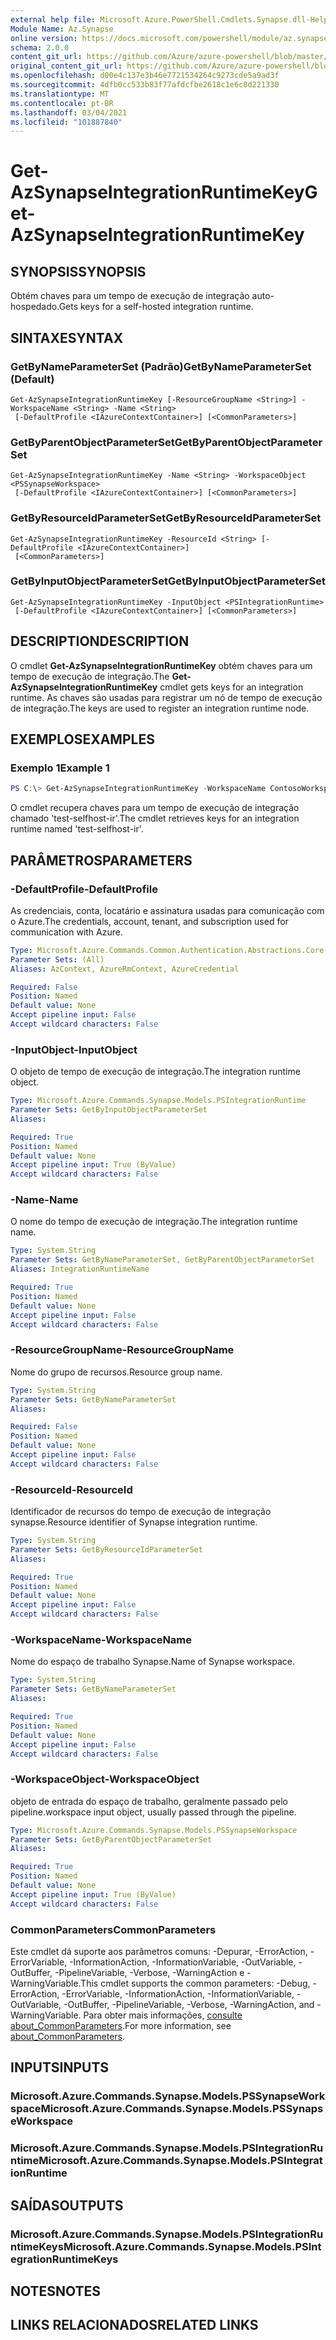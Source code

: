 ```yaml
---
external help file: Microsoft.Azure.PowerShell.Cmdlets.Synapse.dll-Help.xml
Module Name: Az.Synapse
online version: https://docs.microsoft.com/powershell/module/az.synapse/get-azsynapseintegrationruntimekey
schema: 2.0.0
content_git_url: https://github.com/Azure/azure-powershell/blob/master/src/Synapse/Synapse/help/Get-AzSynapseIntegrationRuntimeKey.md
original_content_git_url: https://github.com/Azure/azure-powershell/blob/master/src/Synapse/Synapse/help/Get-AzSynapseIntegrationRuntimeKey.md
ms.openlocfilehash: d00e4c137e3b46e7721534264c9273cde5a9ad3f
ms.sourcegitcommit: 4dfb0cc533b83f77afdcfbe2618c1e6c8d221330
ms.translationtype: MT
ms.contentlocale: pt-BR
ms.lasthandoff: 03/04/2021
ms.locfileid: "101887840"
---
```

# <span data-ttu-id="3afd3-101">Get-AzSynapseIntegrationRuntimeKey</span><span class="sxs-lookup"><span data-stu-id="3afd3-101">Get-AzSynapseIntegrationRuntimeKey</span></span>

## <span data-ttu-id="3afd3-102">SYNOPSIS</span><span class="sxs-lookup"><span data-stu-id="3afd3-102">SYNOPSIS</span></span>
<span data-ttu-id="3afd3-103">Obtém chaves para um tempo de execução de integração auto-hospedado.</span><span class="sxs-lookup"><span data-stu-id="3afd3-103">Gets keys for a self-hosted integration runtime.</span></span>

## <span data-ttu-id="3afd3-104">SINTAXE</span><span class="sxs-lookup"><span data-stu-id="3afd3-104">SYNTAX</span></span>

### <span data-ttu-id="3afd3-105">GetByNameParameterSet (Padrão)</span><span class="sxs-lookup"><span data-stu-id="3afd3-105">GetByNameParameterSet (Default)</span></span>
```
Get-AzSynapseIntegrationRuntimeKey [-ResourceGroupName <String>] -WorkspaceName <String> -Name <String>
 [-DefaultProfile <IAzureContextContainer>] [<CommonParameters>]
```

### <span data-ttu-id="3afd3-106">GetByParentObjectParameterSet</span><span class="sxs-lookup"><span data-stu-id="3afd3-106">GetByParentObjectParameterSet</span></span>
```
Get-AzSynapseIntegrationRuntimeKey -Name <String> -WorkspaceObject <PSSynapseWorkspace>
 [-DefaultProfile <IAzureContextContainer>] [<CommonParameters>]
```

### <span data-ttu-id="3afd3-107">GetByResourceIdParameterSet</span><span class="sxs-lookup"><span data-stu-id="3afd3-107">GetByResourceIdParameterSet</span></span>
```
Get-AzSynapseIntegrationRuntimeKey -ResourceId <String> [-DefaultProfile <IAzureContextContainer>]
 [<CommonParameters>]
```

### <span data-ttu-id="3afd3-108">GetByInputObjectParameterSet</span><span class="sxs-lookup"><span data-stu-id="3afd3-108">GetByInputObjectParameterSet</span></span>
```
Get-AzSynapseIntegrationRuntimeKey -InputObject <PSIntegrationRuntime>
 [-DefaultProfile <IAzureContextContainer>] [<CommonParameters>]
```

## <span data-ttu-id="3afd3-109">DESCRIPTION</span><span class="sxs-lookup"><span data-stu-id="3afd3-109">DESCRIPTION</span></span>
<span data-ttu-id="3afd3-110">O cmdlet **Get-AzSynapseIntegrationRuntimeKey** obtém chaves para um tempo de execução de integração.</span><span class="sxs-lookup"><span data-stu-id="3afd3-110">The **Get-AzSynapseIntegrationRuntimeKey** cmdlet gets keys for an integration runtime.</span></span> <span data-ttu-id="3afd3-111">As chaves são usadas para registrar um nó de tempo de execução de integração.</span><span class="sxs-lookup"><span data-stu-id="3afd3-111">The keys are used to register an integration runtime node.</span></span>

## <span data-ttu-id="3afd3-112">EXEMPLOS</span><span class="sxs-lookup"><span data-stu-id="3afd3-112">EXAMPLES</span></span>

### <span data-ttu-id="3afd3-113">Exemplo 1</span><span class="sxs-lookup"><span data-stu-id="3afd3-113">Example 1</span></span>
```powershell
PS C:\> Get-AzSynapseIntegrationRuntimeKey -WorkspaceName ContosoWorkspace -Name 'test-selfhost-ir'
```

<span data-ttu-id="3afd3-114">O cmdlet recupera chaves para um tempo de execução de integração chamado 'test-selfhost-ir'.</span><span class="sxs-lookup"><span data-stu-id="3afd3-114">The cmdlet retrieves keys for an integration runtime named 'test-selfhost-ir'.</span></span>

## <span data-ttu-id="3afd3-115">PARÂMETROS</span><span class="sxs-lookup"><span data-stu-id="3afd3-115">PARAMETERS</span></span>

### <span data-ttu-id="3afd3-116">-DefaultProfile</span><span class="sxs-lookup"><span data-stu-id="3afd3-116">-DefaultProfile</span></span>
<span data-ttu-id="3afd3-117">As credenciais, conta, locatário e assinatura usadas para comunicação com o Azure.</span><span class="sxs-lookup"><span data-stu-id="3afd3-117">The credentials, account, tenant, and subscription used for communication with Azure.</span></span>

```yaml
Type: Microsoft.Azure.Commands.Common.Authentication.Abstractions.Core.IAzureContextContainer
Parameter Sets: (All)
Aliases: AzContext, AzureRmContext, AzureCredential

Required: False
Position: Named
Default value: None
Accept pipeline input: False
Accept wildcard characters: False
```

### <span data-ttu-id="3afd3-118">-InputObject</span><span class="sxs-lookup"><span data-stu-id="3afd3-118">-InputObject</span></span>
<span data-ttu-id="3afd3-119">O objeto de tempo de execução de integração.</span><span class="sxs-lookup"><span data-stu-id="3afd3-119">The integration runtime object.</span></span>

```yaml
Type: Microsoft.Azure.Commands.Synapse.Models.PSIntegrationRuntime
Parameter Sets: GetByInputObjectParameterSet
Aliases:

Required: True
Position: Named
Default value: None
Accept pipeline input: True (ByValue)
Accept wildcard characters: False
```

### <span data-ttu-id="3afd3-120">-Name</span><span class="sxs-lookup"><span data-stu-id="3afd3-120">-Name</span></span>
<span data-ttu-id="3afd3-121">O nome do tempo de execução de integração.</span><span class="sxs-lookup"><span data-stu-id="3afd3-121">The integration runtime name.</span></span>

```yaml
Type: System.String
Parameter Sets: GetByNameParameterSet, GetByParentObjectParameterSet
Aliases: IntegrationRuntimeName

Required: True
Position: Named
Default value: None
Accept pipeline input: False
Accept wildcard characters: False
```

### <span data-ttu-id="3afd3-122">-ResourceGroupName</span><span class="sxs-lookup"><span data-stu-id="3afd3-122">-ResourceGroupName</span></span>
<span data-ttu-id="3afd3-123">Nome do grupo de recursos.</span><span class="sxs-lookup"><span data-stu-id="3afd3-123">Resource group name.</span></span>

```yaml
Type: System.String
Parameter Sets: GetByNameParameterSet
Aliases:

Required: False
Position: Named
Default value: None
Accept pipeline input: False
Accept wildcard characters: False
```

### <span data-ttu-id="3afd3-124">-ResourceId</span><span class="sxs-lookup"><span data-stu-id="3afd3-124">-ResourceId</span></span>
<span data-ttu-id="3afd3-125">Identificador de recursos do tempo de execução de integração synapse.</span><span class="sxs-lookup"><span data-stu-id="3afd3-125">Resource identifier of Synapse integration runtime.</span></span>

```yaml
Type: System.String
Parameter Sets: GetByResourceIdParameterSet
Aliases:

Required: True
Position: Named
Default value: None
Accept pipeline input: False
Accept wildcard characters: False
```

### <span data-ttu-id="3afd3-126">-WorkspaceName</span><span class="sxs-lookup"><span data-stu-id="3afd3-126">-WorkspaceName</span></span>
<span data-ttu-id="3afd3-127">Nome do espaço de trabalho Synapse.</span><span class="sxs-lookup"><span data-stu-id="3afd3-127">Name of Synapse workspace.</span></span>

```yaml
Type: System.String
Parameter Sets: GetByNameParameterSet
Aliases:

Required: True
Position: Named
Default value: None
Accept pipeline input: False
Accept wildcard characters: False
```

### <span data-ttu-id="3afd3-128">-WorkspaceObject</span><span class="sxs-lookup"><span data-stu-id="3afd3-128">-WorkspaceObject</span></span>
<span data-ttu-id="3afd3-129">objeto de entrada do espaço de trabalho, geralmente passado pelo pipeline.</span><span class="sxs-lookup"><span data-stu-id="3afd3-129">workspace input object, usually passed through the pipeline.</span></span>

```yaml
Type: Microsoft.Azure.Commands.Synapse.Models.PSSynapseWorkspace
Parameter Sets: GetByParentObjectParameterSet
Aliases:

Required: True
Position: Named
Default value: None
Accept pipeline input: True (ByValue)
Accept wildcard characters: False
```

### <span data-ttu-id="3afd3-130">CommonParameters</span><span class="sxs-lookup"><span data-stu-id="3afd3-130">CommonParameters</span></span>
<span data-ttu-id="3afd3-131">Este cmdlet dá suporte aos parâmetros comuns: -Depurar, -ErrorAction, -ErrorVariable, -InformationAction, -InformationVariable, -OutVariable, -OutBuffer, -PipelineVariable, -Verbose, -WarningAction e -WarningVariable.</span><span class="sxs-lookup"><span data-stu-id="3afd3-131">This cmdlet supports the common parameters: -Debug, -ErrorAction, -ErrorVariable, -InformationAction, -InformationVariable, -OutVariable, -OutBuffer, -PipelineVariable, -Verbose, -WarningAction, and -WarningVariable.</span></span> <span data-ttu-id="3afd3-132">Para obter mais informações, [consulte about_CommonParameters](http://go.microsoft.com/fwlink/?LinkID=113216).</span><span class="sxs-lookup"><span data-stu-id="3afd3-132">For more information, see [about_CommonParameters](http://go.microsoft.com/fwlink/?LinkID=113216).</span></span>

## <span data-ttu-id="3afd3-133">INPUTS</span><span class="sxs-lookup"><span data-stu-id="3afd3-133">INPUTS</span></span>

### <span data-ttu-id="3afd3-134">Microsoft.Azure.Commands.Synapse.Models.PSSynapseWorkspace</span><span class="sxs-lookup"><span data-stu-id="3afd3-134">Microsoft.Azure.Commands.Synapse.Models.PSSynapseWorkspace</span></span>

### <span data-ttu-id="3afd3-135">Microsoft.Azure.Commands.Synapse.Models.PSIntegrationRuntime</span><span class="sxs-lookup"><span data-stu-id="3afd3-135">Microsoft.Azure.Commands.Synapse.Models.PSIntegrationRuntime</span></span>

## <span data-ttu-id="3afd3-136">SAÍDAS</span><span class="sxs-lookup"><span data-stu-id="3afd3-136">OUTPUTS</span></span>

### <span data-ttu-id="3afd3-137">Microsoft.Azure.Commands.Synapse.Models.PSIntegrationRuntimeKeys</span><span class="sxs-lookup"><span data-stu-id="3afd3-137">Microsoft.Azure.Commands.Synapse.Models.PSIntegrationRuntimeKeys</span></span>

## <span data-ttu-id="3afd3-138">NOTES</span><span class="sxs-lookup"><span data-stu-id="3afd3-138">NOTES</span></span>

## <span data-ttu-id="3afd3-139">LINKS RELACIONADOS</span><span class="sxs-lookup"><span data-stu-id="3afd3-139">RELATED LINKS</span></span>
